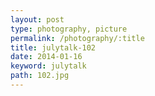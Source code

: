 ```yaml
---
layout: post
type: photography, picture
permalink: /photography/:title
title: julytalk-102
date: 2014-01-16
keyword: julytalk
path: 102.jpg
---
```



